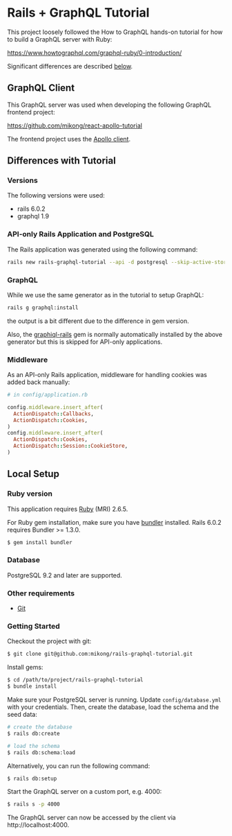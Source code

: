 # Rails + GraphQL Tutorial

This project loosely followed the How to GraphQL hands-on tutorial for how to
build a GraphQL server with Ruby:

https://www.howtographql.com/graphql-ruby/0-introduction/

Significant differences are described [below](#differences-with-tutorial).

## GraphQL Client

This GraphQL server was used when developing the following GraphQL frontend
project:

https://github.com/mikong/react-apollo-tutorial

The frontend project uses the [Apollo client][apollo-client].

## Differences with Tutorial

### Versions

The following versions were used:

* rails 6.0.2
* graphql 1.9

### API-only Rails Application and PostgreSQL

The Rails application was generated using the following command:

```bash
rails new rails-graphql-tutorial --api -d postgresql --skip-active-storage
```

### GraphQL

While we use the same generator as in the tutorial to setup GraphQL:

```bash
rails g graphql:install
```

the output is a bit different due to the difference in gem version.

Also, the [graphiql-rails][graphiql] gem is normally automatically installed by
the above generator but this is skipped for API-only applications.

### Middleware

As an API-only Rails application, middleware for handling cookies was added
back manually:

```ruby
# in config/application.rb

config.middleware.insert_after(
  ActionDispatch::Callbacks,
  ActionDispatch::Cookies,
)
config.middleware.insert_after(
  ActionDispatch::Cookies,
  ActionDispatch::Session::CookieStore,
)
```

## Local Setup

### Ruby version

This application requires [Ruby][ruby] (MRI) 2.6.5.

For Ruby gem installation, make sure you have [bundler][bundler] installed.
Rails 6.0.2 requires Bundler >= 1.3.0.

```bash
$ gem install bundler
```

### Database

PostgreSQL 9.2 and later are supported.

### Other requirements

* [Git][git]

### Getting Started

Checkout the project with git:

```bash
$ git clone git@github.com:mikong/rails-graphql-tutorial.git
```

Install gems:

```bash
$ cd /path/to/project/rails-graphql-tutorial
$ bundle install
```

Make sure your PostgreSQL server is running. Update `config/database.yml` with
your credentials. Then, create the database, load the schema and the seed data:

```bash
# create the database
$ rails db:create

# load the schema
$ rails db:schema:load
```

Alternatively, you can run the following command:

```bash
$ rails db:setup
```

Start the GraphQL server on a custom port, e.g. 4000:

```bash
$ rails s -p 4000
```

The GraphQL server can now be accessed by the client via http://localhost:4000.

[ruby]: https://www.ruby-lang.org/en/documentation/installation/
[bundler]: https://bundler.io/
[git]: https://git-scm.com/
[apollo-client]: https://www.apollographql.com/docs/react/
[graphiql]: https://github.com/rmosolgo/graphiql-rails
